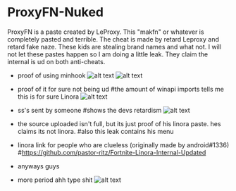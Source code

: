 # ProxyFN-Nuked
ProxyFN is a paste created by LeProxy.
This "makfn" or whatever is completely pasted and terrible. The cheat is made by retard Leproxy and retard fake naze. These kids are stealing brand names and what not. I will not let these pastes happen so I am doing a little leak. They claim the internal is ud on both anti-cheats.

- proof of using minhook
![alt text](https://cdn.discordapp.com/attachments/1017574455406497842/1047305859497214012/image.png)
![alt text](https://cdn.discordapp.com/attachments/1017574455406497842/1047306023985225828/image.png)

- proof of it for sure not being ud
#the amount of winapi imports tells me this is for sure Linora
![alt text](https://cdn.discordapp.com/attachments/1017574455406497842/1047306540996116521/image.png)

- ss's sent by someone
#shows the devs retardism
![alt text](https://cdn.discordapp.com/attachments/1017574455406497842/1047306948325953586/image.png)

- the source uploaded isn't full, but its just proof of his linora paste. hes claims its not linora.
#also this leak contains his menu

- linora link for people who are clueless (originally made by android#1336)
#https://github.com/pastor-ritz/Fortnite-Linora-Internal-Updated

- anyways guys

- more period ahh type shit
![alt text](https://cdn.discordapp.com/attachments/1042223408060051575/1047309841498112010/leftover1.png)
